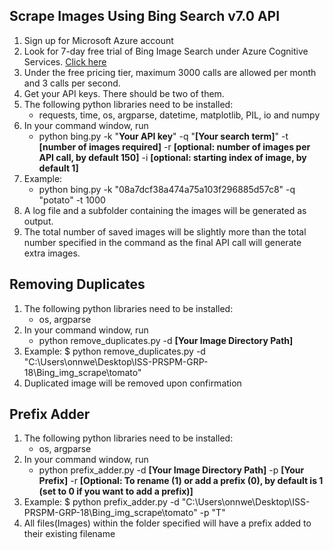 ## Scrape Images Using Bing Search v7.0 API

1. Sign up for Microsoft Azure account
2. Look for 7-day free trial of Bing Image Search under Azure Cognitive Services. [Click here](https://azure.microsoft.com/en-us/services/cognitive-services/)
3. Under the free pricing tier, maximum 3000 calls are allowed per month and 3 calls per second.
4. Get your API keys. There should be two of them.
5. The following python libraries need to be installed:
   - requests, time, os, argparse, datetime, matplotlib, PIL, io and numpy
6. In your command window, run 
   - python bing.py -k "**Your API key**" -q "**[Your search term]**" -t **[number of images required]** -r **[optional: number of images per API call, by default 150]** -i **[optional: starting index of image, by default 1]**
7. Example:
   - python bing.py -k "08a7dcf38a474a75a103f296885d57c8" -q "potato" -t 1000
8. A log file and a subfolder containing the images will be generated as output.
9. The total number of saved images will be slightly more than the total number specified in the command as the final API call will generate extra images.


## Removing Duplicates 
1. The following python libraries need to be installed:
   - os, argparse
6. In your command window, run
   - python remove_duplicates.py -d **[Your Image Directory Path]**
3. Example:
   $ python remove_duplicates.py -d "C:\Users\onnwe\Desktop\ISS-PRSPM-GRP-18\Bing_img_scrape\tomato"
4. Duplicated image will be removed upon confirmation


## Prefix Adder
1. The following python libraries need to be installed:
   - os, argparse
6. In your command window, run
   - python prefix_adder.py -d **[Your Image Directory Path]** -p **[Your Prefix]** -r **[Optional: To rename (1) or add a prefix (0), by default is 1 (set to 0 if you want to add a prefix)]**
3. Example:
   $ python prefix_adder.py -d "C:\Users\onnwe\Desktop\ISS-PRSPM-GRP-18\Bing_img_scrape\tomato" -p "T"
4. All files(Images) within the folder specified will have a prefix added to their existing filename

